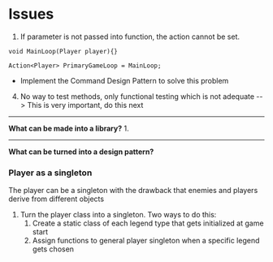 # Issues
1. If parameter is not passed into function, the 
    action cannot be set.

``void MainLoop(Player player){}``

``Action<Player> PrimaryGameLoop = MainLoop;``
- Implement the Command Design Pattern to solve this problem

4. No way to test methods, only functional testing which is not adequate
--> This is very important, do this next
---
**What can be made into a library?**
1. 

---
**What can be turned into a design pattern?**

### Player as a singleton

The player can be a singleton with the drawback that enemies and players derive from different objects
1. Turn the player class into a singleton. Two ways to do this:
   1. Create a static class of each legend type that gets initialized at game start
   2. Assign functions to general player singleton when a specific legend gets chosen
